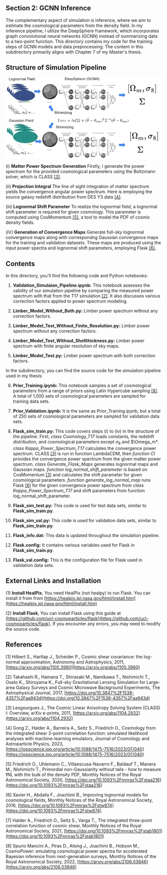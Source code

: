 ## Section 2: GCNN Inference
The complementary aspect of simulation is inference, where we aim to estimate the cosmological parameters from the density field. In my inference pipeline, I utilize the DeepSphere framework, which incorporates graph convolutional neural networks (GCNN) instead of summarizing data to a two-point function. This directory contains my code for the training steps of GCNN models and data preprocessing. The content in this subdirectory primarily aligns with Chapter 7 of my Master's thesis.

## Structure of Simulation Pipeline

[<img src="GCNN_model.jpg" width="700"/>](GCNN_model.jpg)

(i) **Matter Power Spectrum Generation** Firstly, I generate the power spectrum for the provided cosmological parameters using the Boltzmann solver, which is CLASS [[3]](https://arxiv.org/abs/1104.2932).

(ii) **Projection Integral** The line of sight integration of matter spectrum yields the convergence angular power spectrum. Here is employing the source galaxy redshift distribution from DES Y3 data [[4]](https://iopscience.iop.org/article/10.1088/1475-7516/2023/07/040).

(iii) **Lognormal Shift Parameter** To realize the lognormal field, a lognormal shift parameter is required for given cosmology. This parameter is computed using CosMomentum [[5]](https://doi.org/10.1093%2Fmnras%2Fstaa216), a tool to model the PDF of cosmic density fields.

(iV) **Generation of Convergence Maps** Generate full-sky lognormal convergence maps along with correspondng Gaussian convergence maps for the training and validation datasets. These maps are produced using the input power spectra and lognormal shift parameters, employing Flask [[6]](https://doi.org/10.1093%2Fmnras%2Fstw874).

## Contents

In this directory, you'll find the following code and Python notebooks:
1. **Validation_Simulaion_Pipeline.ipynb:** This notebook assesses the validity of our simulation pipeline by comparing the measured power spectrum with that from the T17 simulation [[2]](https://doi.org/10.3847%2F1538-4357%2Faa943d). It also discusses various correction factors applied to power spectrum modeling.
   
2. **Limber_Model_Without_Both.py:** Limber power spectrum without any correction factors.

3. **Limber_Model_Test_Without_Finite_Resolution.py:** Limber power spectrum without any correction factors.

4. **Limber_Model_Test_Without_Shellthickness.py:** Limber power spectrum with finite angular resolution of sky maps.
   
5. **Limber_Model_Test.py:** Limber power spectrum with both correction factors.

In the subdirectory, you can find the source code for the simulation pipeline used in my thesis:

6. **Prior_Training.ipynb:** This notebook samples a set of cosmological parameters from a range of priors using Latin Hypercube sampling [[8]](https://arxiv.org/abs/2106.03846). A total of 1,000 sets of cosmological parameters are sampled for training data sets.
   
7. **Prior_Validation.ipynb:** It is the same as Prior_Training.ipynb, but a total of 250 sets of cosmological parameters are sampled for validation data sets.
   
8. **Flask_sim_train.py:** This code covers steps (i) to (iv) in the structure of the pipeline. First, *class Cosmology_T17* loads constants, the redshift distribution, and cosmological parameters except $\sigma_8$ and $\Omega_m*. *class Kappa_Power_Spectrum_T17* calculates the convergence power spectrum. CLASS [[3]](https://arxiv.org/abs/1104.2932) is run in function LambdaCDM, then *function Cl* provides the convergence power spectrum from the given matter power spectrum. *class Generate_Flask_Maps* generates lognormal maps and Gaussian maps. *function log_normal_shift_parameter* is based on CosMomentum [[3]](https://doi.org/10.1093%2Fmnras%2Fstaa216) and calculates the shift parameter for given cosmological parameters. *function generate_log_normal_map* runs Flask [[6]](https://doi.org/10.1093%2Fmnras%2Fstw874) for the given convergence power spectrum from *class Kappa_Power_Spectrum_T17* and shift parameters from function log_normal_shift_parameter.
 
10. **Flask_sim_test.py:** This code is used for test data sets, similar to **Flask_sim_train.py**.

11. **Flask_sim_val.py:** This code is used for validation data sets, similar to **Flask_sim_train.py**.

12. **Flask_info.dat:** This data is updated throughout the simulation pipeline.

13. **Flask.config:** It contains various variables used for Flask in **Flask_sim_train.py**.

14. **Flask_val.config:** This is the configuration file for Flask used in validation data sets.

## External Links and Installation
(1) **Install HealPix**, You need HealPix (not healpy) to run Flask. You can install it from from [https://healpix.jpl.nasa.gov/html/install.htm](https://healpix.jpl.nasa.gov/html/install.htm)

(2) **Install Flask**, You can install Flask using this guide at [https://github.com/ucl-cosmoparticles/flask](https://github.com/ucl-cosmoparticles/flask). If you encounter any errors, you may need to modify the source code.

## References
[1] Hilbert S., Hartlap J., Scheider P., Cosmic shear covariance: the log-normal approximation, Astronomy and Astrophysics, 2011, [https://arxiv.org/abs/1105.3980](https://arxiv.org/abs/1105.3980) 

[2] Takahashi R., Hamana T., Shirasaki M., Namikawa T., Nishimichi T., Osato K., Shiroyama K., Full-sky Gravitational Lensing Simulation for Large-area Galaxy Surveys and Cosmic Microwave Background Experiments, The Astrophysical Journal, 2017, [https://doi.org/10.3847%2F1538-4357%2Faa943d](https://doi.org/10.3847%2F1538-4357%2Faa943d)

[3] Lesgourgues J., The Cosmic Linear Anisotropy Solving System (CLASS) I: Overview, arXiv e-prints, 2011, [https://arxiv.org/abs/1104.2932](https://arxiv.org/abs/1104.2932)

[4] Gong Z., Halder A., Barreira A., Seitz S., Friedrich O., Cosmology from the integrated shear 3-point correlation function:  simulated likelihood analyses with machine-learning emulators, Journal of Cosmology and Astroparticle Physics, 2023, [https://iopscience.iop.org/article/10.1088/1475-7516/2023/07/040](https://iopscience.iop.org/article/10.1088/1475-7516/2023/07/040)

[5] Friedrich O., Uhlemann C., Villaescusa-Navarro F., Baldauf T., Manera M., Nishimichi T., Primordial non-Gaussianity without tails - how to measure fNL with the bulk of the density PDF, Monthly Notices of the Royal Astronomical Society, 2020, [https://doi.org/10.1093%2Fmnras%2Fstaa216](https://doi.org/10.1093%2Fmnras%2Fstaa216)

[6]  Xavier H., Abdalla F., Joachimi B., Improving lognormal models for cosmological fields, Monthly Notices of the Royal Astronomical Society, 2016, [https://doi.org/10.1093%2Fmnras%2Fstw874](https://doi.org/10.1093%2Fmnras%2Fstw874)

[7] Halder A., Friedrich O., Seitz S., Varga T., The integrated three-point correlation function of cosmic shear, Monthly Notices of the Royal Astronomical Society, 2021, [https://doi.org/10.1093%2Fmnras%2Fstab1801](https://doi.org/10.1093%2Fmnras%2Fstab1801)

[8] Spurio Mancini A., Piras D., Alsing J., Joachimi B., Hobson M., CosmoPower: emulating cosmological power spectra for accelerated Bayesian inference from next-generation surveys, Monthly Notices of the Royal Astronomical Society, 2022, [https://arxiv.org/abs/2106.03846](https://arxiv.org/abs/2106.03846) 

